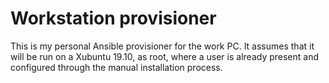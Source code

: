 # Workstation provisioner
This is my personal Ansible provisioner for the work PC.
It assumes that it will be run on a Xubuntu 19.10, as root, where a user is already present and
configured through the manual installation process.
